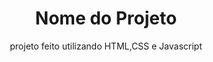 <h1 align="center">Nome do Projeto</h1>

<p align="center">projeto feito utilizando HTML,CSS e Javascript</p>
